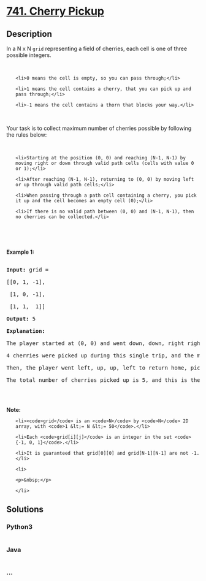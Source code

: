 # [741. Cherry Pickup](https://leetcode.com/problems/cherry-pickup)

## Description
<p>In a N x N <code>grid</code> representing a field of cherries, each cell is one of three possible integers.</p>

<p>&nbsp;</p>

<ul>
	<li>0 means the cell is empty, so you can pass through;</li>
	<li>1 means the cell contains a cherry, that you can pick up and pass through;</li>
	<li>-1 means the cell contains a thorn that blocks your way.</li>
</ul>

<p>&nbsp;</p>

<p>Your task is to collect maximum number of cherries possible by following the rules below:</p>

<p>&nbsp;</p>

<ul>
	<li>Starting at the position (0, 0) and reaching (N-1, N-1) by moving right or down through valid path cells (cells with value 0 or 1);</li>
	<li>After reaching (N-1, N-1), returning to (0, 0) by moving left or up through valid path cells;</li>
	<li>When passing through a path cell containing a cherry, you pick it up and the cell becomes an empty cell (0);</li>
	<li>If there is no valid path between (0, 0) and (N-1, N-1), then no cherries can be collected.</li>
</ul>

<p>&nbsp;</p>

<p>&nbsp;</p>

<p><b>Example 1:</b></p>

<pre>
<b>Input:</b> grid =
[[0, 1, -1],
 [1, 0, -1],
 [1, 1,  1]]
<b>Output:</b> 5
<b>Explanation:</b> 
The player started at (0, 0) and went down, down, right right to reach (2, 2).
4 cherries were picked up during this single trip, and the matrix becomes [[0,1,-1],[0,0,-1],[0,0,0]].
Then, the player went left, up, up, left to return home, picking up one more cherry.
The total number of cherries picked up is 5, and this is the maximum possible.
</pre>

<p>&nbsp;</p>

<p><b>Note:</b></p>

<ul>
	<li><code>grid</code> is an <code>N</code> by <code>N</code> 2D array, with <code>1 &lt;= N &lt;= 50</code>.</li>
	<li>Each <code>grid[i][j]</code> is an integer in the set <code>{-1, 0, 1}</code>.</li>
	<li>It is guaranteed that grid[0][0] and grid[N-1][N-1] are not -1.</li>
	<li>
	<p>&nbsp;</p>
	</li>
</ul>



## Solutions


### Python3

```python

```

### Java

```java

```

### ...
```

```
